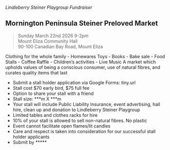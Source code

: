 _Lindleberry Steiner Playgroup Fundraiser_

## Mornington Peninsula Steiner Preloved Market

> Sunday March 22nd 2026 9-2pm  
> Mount Eliza Community Hall  
> 90-100 Canadian Bay Road, Mount Eliza


Clothing for the whole family - Homewares
Toys - Books - Bake sale - Food Stalls - Coffee
Raffle - Children’s activities - Live Music
A market which upholds values of being a conscious consumer, use of natural fibres, and curates quality items that last

-   Submit a stall holder application via Google Forms: tiny.url
-   Stall cost $70 early bird, $75 full fee
-   Option to share your stall with a friend
-   Stall size: ***m X ***m
-   Your stall will include Public Liability Insurance, event advertising, hall hire, clean up and donation to Lindleberry Steiner Playgroup
-   Limited tables and clothes racks for hire
-   10% of your stall is allowed to sell non-natural fibres. No plastic
-   Event cannot facilitate open flames/lit candles
-   Care and respect is taken into consideration for our successful stall holder applicants
-   Submit by *****
